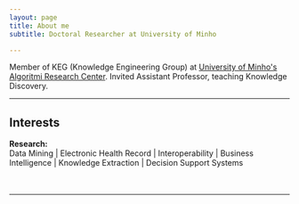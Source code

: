 ```yaml
---
layout: page
title: About me
subtitle: Doctoral Researcher at University of Minho

---
```


Member of KEG (Knowledge Engineering Group) at <a href="https://www.uminho.pt/PT" target="_blank">University of Minho's</a> <a href="http://algoritmi.uminho.pt" target="_blank">Algoritmi Research Center</a>. 
Invited Assistant Professor, teaching Knowledge Discovery.

---

##  Interests

<div class="main-explain-area jumbotron">
    <strong><i class="fa fa-book"></i> Research:</strong><br> 
        Data Mining | Electronic Health Record | Interoperability | Business Intelligence | Knowledge Extraction | Decision Support Systems  <br><br><br>

</div> 

---

